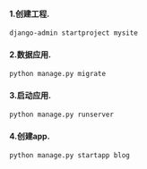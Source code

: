 #### 1.创建工程.
```bash
django-admin startproject mysite
```

#### 2.数据应用.
```bash
python manage.py migrate
```

#### 3.启动应用.
```bash
python manage.py runserver
```

#### 4.创建app.
```bash
python manage.py startapp blog
```